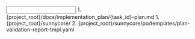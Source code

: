 <input>
  <context>
  1. {project_root}/docs/implementation_plan/{task_id}-plan.md
  </context>
  <templates>
  1. {project_root}/sunnycore/
  2. {project_root}/sunnycore/po/templates/plan-validation-report-tmpl.yaml
  </templates>
</input>